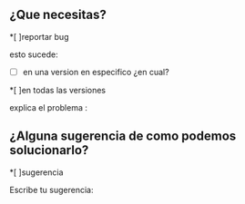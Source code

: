 ¿Que necesitas?
--------------------------------------------------------------------------------------------
*[ ]reportar bug

esto sucede:

*[ ] en una version en especifico
¿en cual?

*[ ]en todas las versiones

explica el problema :


¿Alguna sugerencia de como podemos solucionarlo?
--------------------------------------------------------------------------------------------
*[ ]sugerencia

Escribe tu sugerencia:

